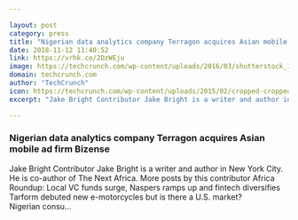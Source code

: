 ```yaml
---

layout: post
category: press
title: "Nigerian data analytics company Terragon acquires Asian mobile ad firm Bizense"
date: 2018-11-12 11:40:52
link: https://vrhk.co/2DzWEju
image: https://techcrunch.com/wp-content/uploads/2016/03/shutterstock_160050128.png?w=711
domain: techcrunch.com
author: "TechCrunch"
icon: https://techcrunch.com/wp-content/uploads/2015/02/cropped-cropped-favicon-gradient.png?w=180
excerpt: "Jake Bright Contributor Jake Bright is a writer and author in New York City. He is co-author of The Next Africa. More posts by this contributor Africa Roundup: Local VC funds surge, Naspers ramps up and fintech diversifies Tarform debuted new e-motorcycles but is there a U.S. market? Nigerian consu…"

---
```


### Nigerian data analytics company Terragon acquires Asian mobile ad firm Bizense

Jake Bright Contributor Jake Bright is a writer and author in New York City. He is co-author of The Next Africa. More posts by this contributor Africa Roundup: Local VC funds surge, Naspers ramps up and fintech diversifies Tarform debuted new e-motorcycles but is there a U.S. market? Nigerian consu…